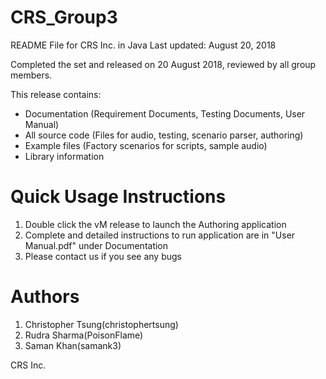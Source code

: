 # CRS_Group3

README File for CRS Inc. in Java
Last updated: August 20, 2018

Completed the set and released on 20 August 2018, reviewed by all group members.

This release contains:

- Documentation (Requirement Documents, Testing Documents, User Manual)
- All source code (Files for audio, testing, scenario parser, authoring)
- Example files (Factory scenarios for scripts, sample audio)
- Library information


Quick Usage Instructions
========================

1. Double click the vM release to launch the Authoring application
2. Complete and detailed instructions to run application are in "User Manual.pdf" under Documentation
3. Please contact us if you see any bugs

Authors
========================

1. Christopher Tsung(christophertsung)
2. Rudra Sharma(PoisonFlame)
3. Saman Khan(samank3)

CRS Inc.
